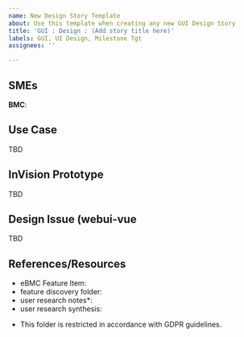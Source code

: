 ```yaml
---
name: New Design Story Template
about: Use this template when creating any new GUI Design Story
title: 'GUI : Design : (Add story title here)'
labels: GUI, UI Design, Milestone Tgt
assignees: ''

---
```


## SMEs
**BMC**:

## Use Case
TBD

## InVision Prototype
TBD

## Design Issue (webui-vue
TBD

## References/Resources
- eBMC Feature Item: <add item number>
- feature discovery folder: 
- user research notes*: 
- user research synthesis: 

* This folder is restricted in accordance with GDPR guidelines.
